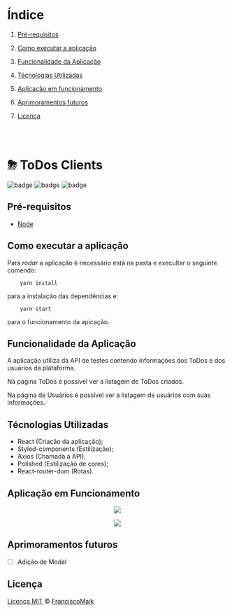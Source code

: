 # Índice
 1. [Pré-requisitos](#pré-requisitos)

 2. [Como executar a aplicação](#como-executar-a-aplicação)

 3. [Funcionalidade da Aplicação](#funcionalidade-da-aplicação)

 4. [Técnologias Utilizadas](#técnologias-utilizadas)

 5. [Aplicação em funcionamento](#aplicação-em-funcionamento)

 6. [Aprimoramentos futuros](#aprimoramentos-futuros)

 7. [Licença](#licença)

<br><br>

# ⛈ ToDos Clients
![badge](https://img.shields.io/badge/Projeto-ToDos%20Clients-%23ffa200)
![badge](https://img.shields.io/badge/Node-v14.15.1-green)
![badge](https://img.shields.io/badge/npx-v6.14.8-green)

## Pré-requisitos
- [Node](https://nodejs.org/en/)

## Como executar a aplicação
Para _rodar_ a aplicação é necessário está na pasta e execultar o seguinte comendo:

```shell
    yarn install
```

para a instalação das dependências e:

```shell
    yarn start
```

para o funcionamento da apicação.

## Funcionalidade da Aplicação
A aplicação utiliza da API de testes contendo informações dos ToDos e dos usuários da plataforma.

Na página ToDos é possível ver a listagem de ToDos criados.

Na página de Usuários é possível ver a listagem de usuários com suas informações.

## Técnologias Utilizadas
 - React (Criação da aplicação);
 - Styled-components (Estilização);
 - Axios (Chamada a API);
 - Polished (Estilização de cores);
 - React-router-dom (Rotas).

## Aplicação em Funcionamento
<p align="center">
    <img src = "https://user-images.githubusercontent.com/20601076/129917698-5eab77c2-4019-4888-875d-99258fcc5d2c.png">
</p>

<p align="center">
    <img src = "https://user-images.githubusercontent.com/20601076/129917702-2a9ec1a7-173f-4f2a-9c9c-5aa0af3a95bd.png">
</p>

## Aprimoramentos futuros
 - [ ] Adição de Modal


## Licença
[Licença MIT](https://github.com/FranciscoMaik/AppTime/blob/main/LICENSE)  © [FranciscoMaik](https://www.linkedin.com/in/francisco-maik-fonseca-nunes-468511184/)
